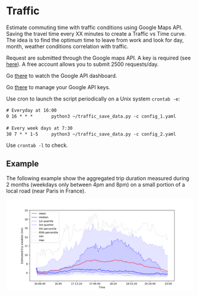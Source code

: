 # Traffic

Estimate commuting time with traffic conditions using Google Maps API.
Saving the travel time every XX minutes to create a Traffic vs Time curve. 
The idea is to find the optimum time to leave from work and look for day, month, weather conditions correlation with traffic.

Request are submitted through the Google maps API. A key is required (see [here](https://developers.google.com/maps/documentation/javascript/get-api-key)).
A free account allows you to submit 2500 requests/day.

Go [there](https://console.developers.google.com/apis/dashboard) to watch the Google API dashboard.

Go [there](https://console.developers.google.com/apis/credentials/key/) to manage your Google API keys.

Use cron to launch the script periodically on a Unix system ```crontab -e```:

```
# Everyday at 16:00
0 16 * * *       python3 ~/traffic_save_data.py -c config_1.yaml

# Every week days at 7:30
30 7 * * 1-5     python3 ~/traffic_save_data.py -c config_2.yaml
```


Use ```crontab -l``` to check.

## Example

The following example show the aggregated trip duration measured during 2 months (weekdays only between 4pm and 8pm) on a small portion of a local road (near Paris in France).

<img src="example.png">
